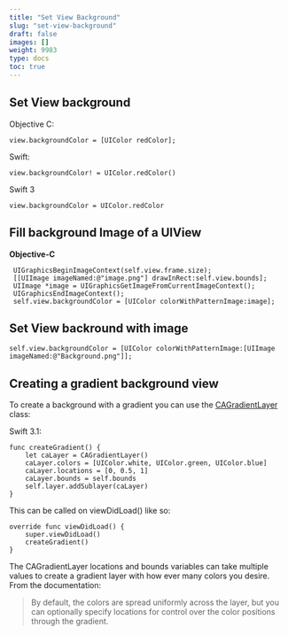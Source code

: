 ```yaml
---
title: "Set View Background"
slug: "set-view-background"
draft: false
images: []
weight: 9983
type: docs
toc: true
---
```


## Set View background
Objective C:

    view.backgroundColor = [UIColor redColor];

Swift:

    view.backgroundColor! = UIColor.redColor()

Swift 3

    view.backgroundColor = UIColor.redColor

## Fill background Image of a UIView
**Objective-C**
   

     UIGraphicsBeginImageContext(self.view.frame.size);
     [[UIImage imageNamed:@"image.png"] drawInRect:self.view.bounds];
     UIImage *image = UIGraphicsGetImageFromCurrentImageContext();
     UIGraphicsEndImageContext();     
     self.view.backgroundColor = [UIColor colorWithPatternImage:image];

## Set View backround with image


    self.view.backgroundColor = [UIColor colorWithPatternImage:[UIImage imageNamed:@"Background.png"]];

## Creating a gradient background view
To create a background with a gradient you can use the [CAGradientLayer][1] class:

Swift 3.1:

    func createGradient() { 
        let caLayer = CAGradientLayer()
        caLayer.colors = [UIColor.white, UIColor.green, UIColor.blue]
        caLayer.locations = [0, 0.5, 1]
        caLayer.bounds = self.bounds
        self.layer.addSublayer(caLayer) 
    }

This can be called on viewDidLoad() like so:

    override func viewDidLoad() {
        super.viewDidLoad()
        createGradient()
    }

The CAGradientLayer locations and bounds variables can take multiple values to create a gradient layer with how ever many colors you desire. From the documentation: 

> By default, the colors are spread uniformly across the layer, but you can optionally specify locations for control over the color positions through the gradient.


  [1]: https://developer.apple.com/reference/quartzcore/cagradientlayer

